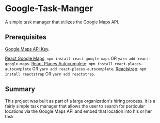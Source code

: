 # Google-Task-Manger
A simple task manager that utilizes the Google Maps API. 

## Prerequisites
[Google Maps API Key](https://developers.google.com/places/web-service/get-api-key).

[React Google Maps](https://github.com/tomchentw/react-google-maps): `npm install react-google-maps` OR `yarn add react-google-maps`. 
[React Places Autocomplete](https://www.npmjs.com/package/react-places-autocomplete): `npm install react-places-autocomplete` OR `yarn add react-places-autocomplete`. 
[Reactstrap](https://reactstrap.github.io/): `npm install reactstrap` OR `yarn add reactstrap`. 

## Summary
This project was built as part of a large organization's hiring process. It is a fairly simple task manager that allows the user to search for particular locations via the Google Maps API and embed that location into his or her task.

